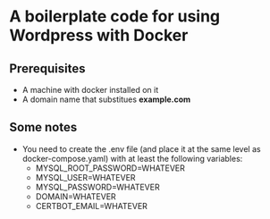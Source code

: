 # A boilerplate code for using Wordpress with Docker

## Prerequisites
- A machine with docker installed on it
- A domain name that substitues **example.com**

## Some notes
- You need to create the .env file (and place it at the same level as docker-compose.yaml) with at least the following variables:
    - MYSQL_ROOT_PASSWORD=WHATEVER
    - MYSQL_USER=WHATEVER
    - MYSQL_PASSWORD=WHATEVER
    - DOMAIN=WHATEVER
    - CERTBOT_EMAIL=WHATEVER

